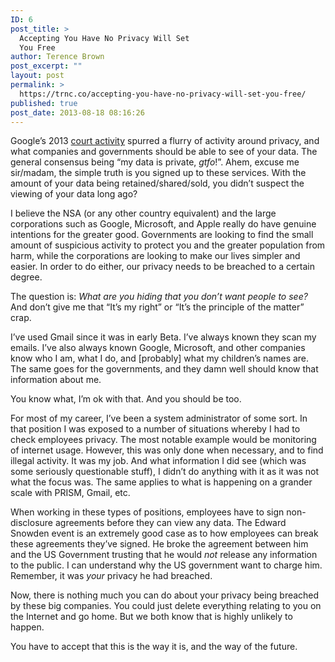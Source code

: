 ```yaml
---
ID: 6
post_title: >
  Accepting You Have No Privacy Will Set
  You Free
author: Terence Brown
post_excerpt: ""
layout: post
permalink: >
  https://trnc.co/accepting-you-have-no-privacy-will-set-you-free/
published: true
post_date: 2013-08-18 08:16:26
---
```

Google’s 2013 <a href="http://www.theguardian.com/technology/2013/aug/14/google-gmail-users-privacy-email-lawsuit" target="_blank">court activity</a> spurred a flurry of activity around privacy, and what companies and governments should be able to see of your data. The general consensus being “my data is private, <em>gtfo</em>!”. Ahem, excuse me sir/madam, the simple truth is you signed up to these services. With the amount of your data being retained/shared/sold, you didn’t suspect the viewing of your data long ago?

I believe the NSA (or any other country equivalent) and the large corporations such as Google, Microsoft, and Apple really do have genuine intentions for the greater good. Governments are looking to find the small amount of suspicious activity to protect you and the greater population from harm, while the corporations are looking to make our lives simpler and easier. In order to do either, our privacy needs to be breached to a certain degree.

The question is: <em>What are you hiding that you don’t want people to see?</em> And don’t give me that “It’s my right” or “It’s the principle of the matter” crap.

I’ve used Gmail since it was in early Beta. I’ve always known they scan my emails. I’ve also always known Google, Microsoft, and other companies know who I am, what I do, and [probably] what my children’s names are. The same goes for the governments, and they damn well should know that information about me.

You know what, I’m ok with that. And you should be too.

For most of my career, I’ve been a system administrator of some sort. In that position I was exposed to a number of situations whereby I had to check employees privacy. The most notable example would be monitoring of internet usage. However, this was only done when necessary, and to find illegal activity. It was my job. And what information I did see (which was some seriously questionable stuff), I didn’t do anything with it as it was not what the focus was. The same applies to what is happening on a grander scale with PRISM, Gmail, etc.

When working in these types of positions, employees have to sign non-disclosure agreements before they can view any data. The Edward Snowden event is an extremely good case as to how employees can break these agreements they’ve signed. He broke the agreement between him and the US Government trusting that he would <em>not</em> release any information to the public. I can understand why the US government want to charge him. Remember, it was <em>your</em> privacy he had breached.

Now, there is nothing much you can do about your privacy being breached by these big companies. You could just delete everything relating to you on the Internet and go home. But we both know that is highly unlikely to happen.

You have to accept that this is the way it is, and the way of the future.